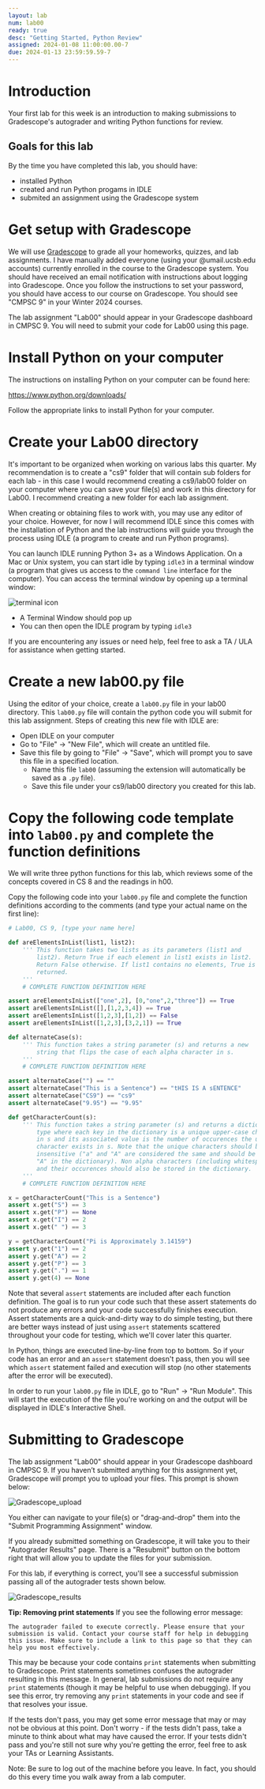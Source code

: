 ```yaml
---
layout: lab
num: lab00
ready: true
desc: "Getting Started, Python Review"
assigned: 2024-01-08 11:00:00.00-7
due: 2024-01-13 23:59:59.59-7
---
```


# Introduction

Your first lab for this week is an introduction to making submissions to Gradescope's autograder and writing Python functions for review.

## Goals for this lab

By the time you have completed this lab, you should have:
* installed Python
* created and run Python progams in IDLE
* submited an assignment using the Gradescope system

# Get setup with Gradescope

We will use [Gradescope](https://wwww.gradescope.com) to grade all your homeworks, quizzes, and lab assignments. I have manually added everyone (using your @umail.ucsb.edu accounts) currently enrolled in the course to the Gradescope system. You should have received an email notification with instructions about logging into Gradescope. Once you follow the instructions to set your password, you should have access to our course on Gradescope. You should see "CMPSC 9" in your Winter 2024 courses.

The lab assignment "Lab00" should appear in your Gradescope dashboard in CMPSC 9. You will need to submit your code for Lab00 using this page.

# Install Python on your computer

The instructions on installing Python on your computer can be found here:

<https://www.python.org/downloads/>

Follow the appropriate links to install Python for your computer.

<!--
# Lab Section Computers

We are offering in-person lab sections this quarter in SSMS 1301. These computers are Windows machines with Python 3+ already installed. **In general, it is acceptable to conduct your work on your own computer for this class.** 

The workstations in SSMS 1301 **WILL NOT** save your work such that when you log in / log out. If you plan on using these machines to do your work, it is a good idea to create back up versions of your work in case you plan on working on your personal computer - uploading versions of your work on github or Gradescope is a great way to do this since you can download / upload your work on any computer. Instructions on creating a repository on github to store your work is at the bottom of these lab instructions.
-->

# Create your Lab00 directory

It's important to be organized when working on various labs this quarter. My recommendation is to create a "cs9" folder that will contain sub folders for each lab - in this case I would recommend creating a cs9/lab00 folder on your computer where you can save your file(s) and work in this directory for Lab00. I recommend creating a new folder for each lab assignment.

When creating or obtaining files to work with, you may use any editor of your choice. However, for now I will recommend IDLE since this comes with the installation of Python and the lab instructions will guide you through the process using IDLE (a program to create and run Python programs).

You can launch IDLE running Python 3+ as a Windows Application. On a Mac or Unix system, you can start idle by typing `idle3` in a terminal window (a program that gives us access to the `command line` interface for the computer). You can access the terminal window by opening up a terminal window:

![terminal icon](Terminal.png)

* A Terminal Window should pop up
* You can then open the IDLE program by typing `idle3`

If you are encountering any issues or need help, feel free to ask a TA / ULA for assistance when getting started.

# Create a new lab00.py file

Using the editor of your choice, create a `lab00.py` file in your lab00 directory. This `lab00.py` file will contain the python code you will submit for this lab assignment. Steps of creating this new file with IDLE are:

* Open IDLE on your computer
* Go to "File" -> "New File", which will create an untitled file.
* Save this file by going to "File" -> "Save", which will prompt you to save this file in a specified location.
	* Name this file `lab00` (assuming the extension will automatically be saved as a `.py` file).
	* Save this file under your cs9/lab00 directory you created for this lab.

# Copy the following code template into `lab00.py` and complete the function definitions

We will write three python functions for this lab, which reviews some of the concepts covered in CS 8 and the readings in h00.

Copy the following code into your `lab00.py` file and complete the function definitions according to the comments (and type your actual name on the first line):

```python
# Lab00, CS 9, [type your name here]

def areElementsInList(list1, list2):
    ''' This function takes two lists as its parameters (list1 and
        list2). Return True if each element in list1 exists in list2.
        Return False otherwise. If list1 contains no elements, True is
        returned.
    '''
    # COMPLETE FUNCTION DEFINITION HERE

assert areElementsInList(["one",2], [0,"one",2,"three"]) == True
assert areElementsInList([],[1,2,3,4]) == True
assert areElementsInList([1,2,3],[1,2]) == False
assert areElementsInList([1,2,3],[3,2,1]) == True

def alternateCase(s):
    ''' This function takes a string parameter (s) and returns a new
        string that flips the case of each alpha character in s.
    '''
    # COMPLETE FUNCTION DEFINITION HERE

assert alternateCase("") == ""
assert alternateCase("This is a Sentence") == "tHIS IS A sENTENCE"
assert alternateCase("CS9") == "cs9"
assert alternateCase("9.95") == "9.95"

def getCharacterCount(s):
    ''' This function takes a string parameter (s) and returns a dictionary
        type where each key in the dictionary is a unique upper-case character
        in s and its associated value is the number of occurences the unique
        character exists in s. Note that the unique characters should be case
        insensitive ("a" and "A" are considered the same and should be stored as
        "A" in the dictionary). Non alpha characters (including whitespaces)
        and their occurences should also be stored in the dictionary.
    '''
    # COMPLETE FUNCTION DEFINITION HERE

x = getCharacterCount("This is a Sentence")
assert x.get("S") == 3
assert x.get("P") == None
assert x.get("I") == 2
assert x.get(" ") == 3

y = getCharacterCount("Pi is Approximately 3.14159")
assert y.get("1") == 2
assert y.get("A") == 2
assert y.get("P") == 3
assert y.get(".") == 1
assert y.get(4) == None
```

Note that several `assert` statements are included after each function definition. The goal is to run your code such that these assert statements do not produce any errors and your code successfully finishes execution. Assert statements are a quick-and-dirty way to do simple testing, but there are better ways instead of just using `assert` statements scattered throughout your code for testing, which we'll cover later this quarter.

In Python, things are executed line-by-line from top to bottom. So if your code has an error and an `assert` statement doesn't pass, then you will see which `assert` statement failed and execution will stop (no other statements after the error will be executed).

In order to run your `lab00.py` file in IDLE, go to "Run" -> "Run Module". This will start the execution of the file you're working on and the output will be displayed in IDLE's Interactive Shell.

# Submitting to Gradescope

The lab assignment "Lab00" should appear in your Gradescope dashboard in CMPSC 9. If you haven’t submitted anything for this assignment yet, Gradescope will prompt you to upload your files. This prompt is shown below:

![Gradescope_upload](Gradescope_upload.png)

You either can navigate to your file(s) or "drag-and-drop" them into the "Submit Programming Assignment" window.

If you already submitted something on Gradescope, it will take you to their "Autograder Results" page. There is a "Resubmit" button on the bottom right that will allow you to update the files for your submission.

For this lab, if everything is correct, you'll see a successful submission passing all of the autograder tests shown below.

![Gradescope_results](Gradescope_results.PNG)

**Tip: Removing print statements**
If you see the following error message:

```The autograder failed to execute correctly. Please ensure that your submission is valid. Contact your course staff for help in debugging this issue. Make sure to include a link to this page so that they can help you most effectively.```

This may be because your code contains `print` statements when submitting to Gradescope. Print statements sometimes confuses the autograder resulting in this message. In general, lab submissions do not require any `print` statements (though it may be helpful to use when debugging). If you see this error, try removing any `print` statements in your code and see if that resolves your issue.

If the tests don't pass, you may get some error message that may or may not be obvious at this point. Don't worry - if the tests didn't pass, take a minute to think about what may have caused the error. If your tests didn't pass and you're still not sure why you're getting the error, feel free to ask your TAs or Learning Assistants.

Note: Be sure to log out of the machine before you leave. In fact, you should do this every time you walk away from a lab computer.
